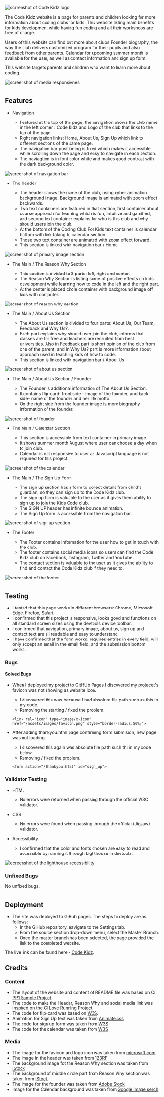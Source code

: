 ![scrrenshot of Code Kidz logo](/assets/images/cn..jpg)


The Code Kidz website is a page for parents and children looking for more information about coding clubs for kids. This website listing main benefits for kids development while having fun coding and all their workshops are free of charge. 

Users of this website can find out more about clubs Founder biography, the way the club delivers customized program for their pupils and also feedback from other parents. Calendar for upcoming summer month is available for the user, as well as contact information and sign up form.

This website targets parents and children who want to learn more about coding. 

![screenshot of media responsivnes](/assets/images/Screenshot_iamresposnive.jpg )

#

## Features

* Navigation

     - Featured at the top of the page, the navigation shows the club name in the left corner : Code Kidz and Logo of the club that links to the top of the page.
     - Right navigation links: Home, About Us, Sign Up which link to different sections of the same page.
     - The navigation bar positioning is fixed which makes it accessible while scrolling down the page and easy to navigate in each section.
     - The naviagtion is in font color white and makes good contrast with the dark background color.

![screenshot of navigation bar](/assets/images/menu.png)


* The Header

     - The header shows the name of the club, using cyber animation background image. Background image is animated with zoom effect backwards.
     - Two text containers are featured in that section, first container about course approach for learning which is fun, intuitive and gamified, and second text container explains for who is this club and why should users join the club.
     - At the bottom of the Coding Club For Kids text container is calendar bottom with link taking to calendar section.
     - Those two text container are animated with zoom effect forward.
     - This section is linked with navigation bar / Home    

![screenshot of primary image section](/assets/images/Screenshot_primaryimage.jpg)


* The Main / The Reason Why Section

     - This section is divided to 3 parts: left, right and center.
     - The Reason Why Section is listing some of positive effects on kids development while learning how to code in the left and the right part.
     - At the center is placed circle container with background image off kids with computer.

![screenshot of reason why section](/assets/images/Screenshot_reasonwhy.jpg)


* The Main / About Us Section 

     - The About Us section is divided to four parts: About Us, Our Team, Feedback and Why Us?.
     - Each part explains why should user join the club, informs that classes are for free and teachers are recruited from best universities. Also in Feedback part is short opinion of the club from one of the parent, and in Why Us? part is more information about approach used in teaching kids of how to code.
     - This section is linked with navigation bar / About Us 

![screenshot of about us section](/assets/images/Screenshot_aboutus.png)


* The Main / About Us Section / Founder

     - The Founder is additional information of The About Us Section.
     - It contains flip-card: front side - image of the founder, and back side- name of the founder and her life motto.
     - On the right side from the founder image is more biography information of the founder.

![screenshot of founder](/assets/images/Screenshot_founder.png)


* The Main / Calendar Section

     - This section is accessible from text container in primary image.
     - It shows summer month August where user can choose a day when to join club.
     - Calendar is not responsive to user as Javascript language is not required for this project.

![screenshot of the calendar](/assets/images/Screenshot_calendar.jpg)


* The Main / The Sign Up Form

     - The sign up section has a form to collect details from child's guardian, so they can sign up to the Code Kidz club.
     - The sign up form is valuable to the user as it gives them ability to sign up to join the Kids Code club.
     - The SIGN UP header has infinite bounce animation.
     - The Sign Up form is accessible from the navigation bar.
     

![screenshot of sign up section](/assets/images/Screenshot_form.jpg)


* The Footer
   
     - The Footer contains information for the user how to get in touch with the club.
     - The footer contains social media icons so users can find the Code Kidz club on Facebook, Instagram, Twitter and YouTube.
     - The contact section is valuable to the user as it gives the ability to find and contact the Code Kidz club if they need to. 

![screenshot of the footer](/assets/images/Screenshot_footer.jpg)

#

## Testing 

* I tested that this page works in different browsers: Chrome, Microsoft Edge, Firefox, Safari.
* I confirmed that this project is responsive, looks good and functions on all standard screen sizes using the devtools device toolbar.
* I confirmed that navigation, primary image, about us, sign up and contact text are all readable and easy to understand.
* I have confirmed that the form works: requires entries in every field, will only accept an email in the email field, and the submission bottom works.

### Bugs

#### Solved Bugs

* When I deployed my project to GitHUb Pages I discovered my projecet's favicon was not showing as website icon.
     - I discovered this was because I had absolute file path such as this in my code.
     - Removing the starting / fixed the problem.

      <link rel="icon" type="image/x-icon" href="/assets/images/favicon.png" style="border-radius:50%;">

* After adding thankyou.html page confirming form submision, new page was not loading.
     - I discovered this again was absolute file path such thi in my code below.
     - Removing / fixed the problem.

      <form action="/thankyou.html" id="sign_up">
      
### Validator Testing

* HTML 
     - No errors were returned when passing through the official W3C validator.

* CSS 
     - No errors were found when passing through the official (Jigsaw) validator.
 
 * Accessibility 
     - I confirmed that the color and fonts chosen are easy to read and accessible by running it through Lighthouse in devtools:

![ecreenshot of the lighthouse accessibility](/assets/images/Screenshot_lighthouse.png) 

### Unfixed Bugs

No unfixed bugs.

#

## Deployment

* The site was deployed to GiHub pages. The steps to deploy are as follows:
     - In the GiHub repository, navigate to the Settings tab.
     - From the source section drop-down menu, select the Master Branch.
     - Once the master branch has been selected, the page provided the link to the completed website.

The live link can be found here - 
[Code Kidz](https://adamolnar.github.io/Portfolio_1_CodeDino/).

## Credits

### Content 
* The layout of the website and content of README file was based on Ci [PP1 Sample Project](https://learn.codeinstitute.net/courses/course-v1:CodeInstitute+CSSE_PAGPPF+2021_Q2/courseware/66cf361c769a41d496f5001fae6f9be7/3b5cd5dc8313462aa5975a3c9b9a1a3c/).
* The code to make the Header, Reason Why and social media link was inspired on the CI [Love Running](https://github.com/Code-Institute-Solutions/love-running-2.0-sourcecode/blob/main/08-responsive-elements/05-responsive-gallery/index.html) Project.
* The code for flip-card was based on [W3S](https://www.w3schools.com/howto/howto_css_flip_card.asp).
* Animation for Sign Up text was taken from [Animate.css](https://animate.style/)
* The code for sign up form was taken from [W3S](https://www.w3schools.com/howto/tryit.asp?filename=tryhow_css_signup_form)
* The code for the calendar was taken from [W3S](https://www.w3schools.com/howto/howto_css_calendar.asp)

### Media
* The image for the favicon and logo icon was taken from [microsoft.com](https://www.microsoft.com/en-gb/p/like-a-dino/9nlpr8kqzz7c?activetab=pivot:overviewtab)
* The image in the header was taken from [123RF](https://www.123rf.com/clipart-vector/code_kids.html)
* The background image fot the Reason Why section was taken from [iStock](https://www.istockphoto.com/de/search/2/image?mediatype=illustration&phrase=blue+chalkboard+background)
* The background of middle circle part from Reason Why section was taken from [iStock](https://www.istockphoto.com/de/vektor/schulkinder-lernen-programmieren-im-naturwissenschaftlichen-klassenzimmer-vektor-gm1199512978-343227386)
* The image for the founder was taken from [Adobe Stock](https://stock.adobe.com/at/search/images?filters%5Bcontent_type%3Aphoto%5D=1&filters%5Bcontent_type%3Aillustration%5D=1&filters%5Bcontent_type%3Azip_vector%5D=1&filters%5Bcontent_type%3Avideo%5D=0&filters%5Bcontent_type%3Atemplate%5D=0&filters%5Bcontent_type%3A3d%5D=0&filters%5Bcontent_type%3Aaudio%5D=0&filters%5Binclude_stock_enterprise%5D=0&filters%5Bis_editorial%5D=0&filters%5Bfree_collection%5D=0&order=relevance&serie_id=296903736)
* Image for the Calendar background was taken from [Google image serch](https://encrypted-tbn3.gstatic.com/images?q=tbn:ANd9GcQ0pWbb77bp3XKW0nyJ2ZOLqVWcxV6cnX8FFSOF2VvBGDY-faiO)



